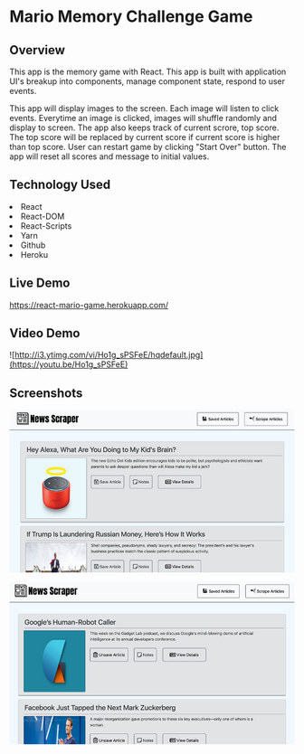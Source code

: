 # Mario Memory Challenge Game

## Overview
This app is the memory game with React. This app is built with application UI's breakup into components, 
manage component state, respond to user events.

This app will display images to the screen. Each image will listen to click events. 
Everytime an image is clicked, images will shuffle randomly and display to screen.
The app also keeps track of current scrore, top score. The top score will be replaced
by current score if current score is higher than top score.
User can restart game by clicking "Start Over" button. The app will reset all scores and message to initial values.

## Technology Used
  <li>React</li>
  <li>React-DOM</li>
  <li>React-Scripts</li>
  <li>Yarn</li>
  <li>Github</li>
  <li>Heroku</li>

## Live Demo
  https://react-mario-game.herokuapp.com/

## Video Demo
![http://i3.ytimg.com/vi/Ho1g_sPSFeE/hqdefault.jpg](https://youtu.be/Ho1g_sPSFeE)

## Screenshots
![Image of Home Page](https://github.com/rnguyen05/ScrapeSiteMongoDB/blob/master/screenshots/home.jpg?raw=true)

![Image of Saved Articles](https://github.com/rnguyen05/ScrapeSiteMongoDB/blob/master/screenshots/savedArticles.jpg?raw=true)
